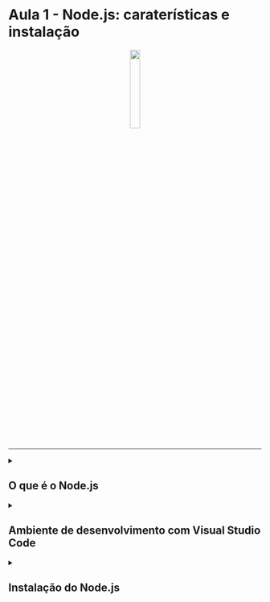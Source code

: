 <link rel="stylesheet" type="text/css" href="style.css">
<h1>Aula 1 - Node.js: caraterísticas e instalação</h1>
<p align="center"><img src="https://upload.wikimedia.org/wikipedia/commons/d/d9/Node.js_logo.svg" width="20%" ></p>
<hr></hr>
<details>
<summary><h2>O que é o Node.js</h2></summary>
<p align="justify">O Node.js é uma plataforma de programação que permite criar aplicativos e sites incríveis usando a linguagem <a href="https://developer.mozilla.org/pt-BR/docs/Web/JavaScript" target="_blank">JavaScript</a>. Sabe aqueles jogos ou sites interativos que você gosta? Muitos deles são feitos com JavaScript, e o Node.js. Sabe aqueles serviços online de comércio, redes sociais, aplicativos de celular...também podem ser feitos em Node.js.  

Então, como funciona o Node.js? Bem, imagine que você está organizando uma festa na sua casa. Você precisa cuidar de tudo: receber os convidados, tocar música, servir comida, entre outras coisas. O Node.js é como um anfitrião de festa para os programadores. Ele ajuda a lidar com várias coisas ao mesmo tempo, como receber solicitações de pessoas que acessam um site, lidar com dados, enviar respostas rápidas e muito mais.

Uma coisa especial sobre o Node.js é que ele é muito rápido! Isso ocorre porque o Node.js usa um truque inteligente. Enquanto outras plataformas de programação fazem uma coisa de cada vez, o Node.js consegue fazer várias coisas ao mesmo tempo, sem ficar "travado". Isso o torna excelente para criar aplicativos e sites que precisam responder rapidamente e funcionar bem mesmo quando muitas pessoas estão usando ao mesmo tempo.

Outra coisa legal sobre o Node.js é que ele tem um monte de "peças" prontas para os programadores usarem. São como blocos de Lego que você pode juntar para construir coisas incríveis! Essas peças, chamadas de bibliotecas e módulos, facilitam a criação de jogos, sites, aplicativos de mensagens, redes sociais e muito mais 👍.


</p>
</details>

<details>
<summary><h2>Ambiente de desenvolvimento com Visual Studio Code</h2></summary>
<p align="justify">
Antes de começar com o próprio Node.js é bom entender quais são as ferramentas para iniciar.
  
Primeiramente precisamos de um ambiente de desenvolvimento, ou seja um editor de código. Existem vários softwares que facilitam o desenvolvimento, na lista abaixo estão citados os mais relevantes
  
  <ul>
    <li><a href="https://www.sublimetext.com/" target="_blank">Sublime Text</a></li>
    <li><a href="https://atom.io/" target="_blank">Atom</a></li>
    <li><a href="https://notepad-plus-plus.org/" target="_blank">Notepad++</a></li>
    <li><a href="https://code.visualstudio.com/" target="_blank">Visual Studio Code</a> 🤩🤩</li>
  </ul>
  
    
  Para instalar o VS Code, siga o passo a passo 👇
  <ol>
    <li>Acesse o site oficial do VS Code em <a href="https://code.visualstudio.com/" target="_blank">https://code.visualstudio.com/</a>.</li>
    <li>Na página inicial, você encontrará o botão "Download", clique nele.</li>
    <li>O site detectará automaticamente o sistema operacional e oferecerá o instalador do VS Code para Windows. Clique no botão de download correspondente.</li>
    <li>Após o download, execute o instalador clicando duas vezes no arquivo baixado.</li>
    <li>Será exibida a janela de instalação. Leia o contrato de licença e clique em "Next".</li>
    <li>Escolha o local de instalação. O padrão geralmente é adequado, mas você pode alterar o local se desejar. Clique em "Next".</li>
    <li>Selecione os componentes adicionais que deseja instalar. Para a maioria dos usuários, as opções padrão são suficientes. Clique em "Next".</li>
    <li>Escolha se deseja adicionar o VS Code ao Path do sistema para que possa ser acessado facilmente no prompt de comando. É recomendado selecionar essa opção para facilitar o uso posterior. Clique em "Next".</li>
    <li>Na próxima tela, você pode optar por adicionar atalhos ao menu Iniciar e/ou à área de trabalho. Selecione as opções desejadas e clique em "Next".</li>
    <li>Na tela seguinte, selecione se deseja participar ou não do aprimoramento da experiência do usuário, enviando dados anônimos à Microsoft. Faça sua escolha e clique em "Next".</li>
    <li>Aguarde enquanto a instalação é concluída.</li>
    <li>Após a conclusão da instalação, você verá a tela de conclusão. Certifique-se de marcar a opção "Abrir o Visual Studio Code" e clique em "Finish".</li>
  </ol>
  
  Resolvido isto vamos para o que nos interessa: a instalação do Node.js
  </p>
</details>

<details>
<summary><h2>Instalação do Node.js</h2></summary>
<p align="justify">
 <ol>
  <li>Acesse o site oficial do Node.js em https://nodejs.org.</li>
  <li>Na página inicial, você encontrará o botão "Download", clique nele.</li>
  <li>Na seção "LTS" (Long Term Support), clique no botão "Windows Installer" para baixar o instalador do Node.js para Windows.</li>
  <li>Após o download, execute o instalador clicando duas vezes no arquivo baixado.</li>
  <li>Será exibida a janela de instalação. Leia o contrato de licença e clique em "Next".</li>
  <li>Escolha o local de instalação. O padrão geralmente é adequado, mas você pode alterar o local se desejar. Clique em "Next".</li>
  <li>Selecione os componentes que deseja instalar. Recomenda-se manter as opções padrão marcadas. Clique em "Next".</li>
  <li>Escolha se deseja adicionar o Node.js ao Path do sistema para que possa ser acessado facilmente no prompt de comando. É recomendado selecionar a opção "Automatically install the necessary tools..." para que o Node.js funcione corretamente. Clique em "Next".</li>
  <li>Na próxima tela, escolha um tipo de instalação. A opção "Normal" é recomendada para a maioria dos usuários. Clique em "Next".</li>
  <li>Aguarde enquanto a instalação é concluída.</li>
  <li>Após a conclusão da instalação, você verá a tela de conclusão. Clique em "Finish".</li>
 </ol>
  
  Para terminar e verificar se tudo deu certo abra o prompt de comando e digite o seguinte comando.
```bash 
    node --version 
```

  </p>
</details>
